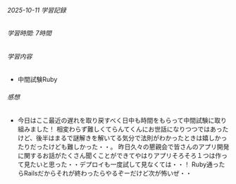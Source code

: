 ###### 2025-10-11 学習記録
###### 学習時間: 7時間
###### 学習内容
- 中間試験Ruby
###### 感想
- 今日はここ最近の遅れを取り戻すべく日中も時間をもらって中間試験に取り組みました！
相変わらず難しくてらんてくんにお世話になりつつではあったけど、後半はまるで謎解きを解いてる気分で法則がわかったときは嬉しかったりだったけども難しかった・・。
昨日久々の懇親会で皆さんのアプリ開発に関するお話がたくさん聞くことができてやはりアプリそろそろ１つは作って見たいと思った・・デプロイも一度試して見なくては・・！
Ruby通ったらRailsだからそれが終わったらやるぞーだけど次が怖いぜ・・




